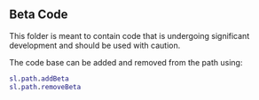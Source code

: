 ## Beta Code ##

This folder is meant to contain code that is undergoing significant development and should be used with caution.

The code base can be added and removed from the path using:

````Matlab
sl.path.addBeta
sl.path.removeBeta
````